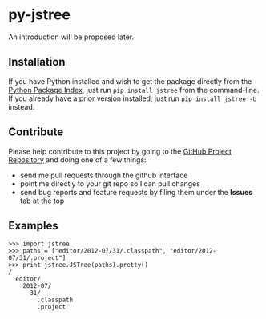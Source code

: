 py-jstree
=========

An introduction will be proposed later.

Installation
------------

If you have Python installed and wish to get the package directly from the
[Python Package Index](http://pypi.python.org/pypi/jstree), just run
`pip install jstree` from the command-line.  If you already have a prior
version installed, just run `pip install jstree -U` instead.

Contribute
----------

Please help contribute to this project by going to the
[GitHub Project Repository](https://github.com/grimwm/py-jstree) and doing one
of a few things:

 * send me pull requests through the github interface
 * point me directly to your git repo so I can pull changes
 * send bug reports and feature requests by filing them under the __Issues__ tab at the top

Examples
--------
    >>> import jstree
    >>> paths = ["editor/2012-07/31/.classpath", "editor/2012-07/31/.project"]
    >>> print jstree.JSTree(paths).pretty()
    /
      editor/
        2012-07/
          31/
            .classpath
            .project
